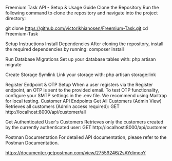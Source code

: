 Freemium Task API - Setup & Usage Guide
Clone the Repository
Run the following command to clone the repository and navigate into the project directory:


git clone https://github.com/victorikhianosen/Freemium-Task.git
cd Freemium-Task


Setup Instructions
Install Dependencies
After cloning the repository, install the required dependencies by running:
composer install


Run Database Migrations
Set up your database tables with:
php artisan migrate


Create Storage Symlink
Link your storage with:
php artisan storage:link


Register Endpoint & OTP Setup
When a user registers via the Register endpoint, an OTP is sent to the provided email.
To test OTP functionality, configure your SMTP settings in the .env file.
We recommend using Mailtrap for local testing.
Customer API Endpoints
Get All Customers (Admin View)
Retrieves all customers (Admin access required):
GET http://localhost:8000/api/customer/all


Get Authenticated User's Customers
Retrieves only the customers created by the currently authenticated user:
GET http://localhost:8000/api/customer


Postman Documentation
For detailed API documentation, please refer to the Postman Documentation.


https://documenter.getpostman.com/view/27559246/2sAYdimooY

